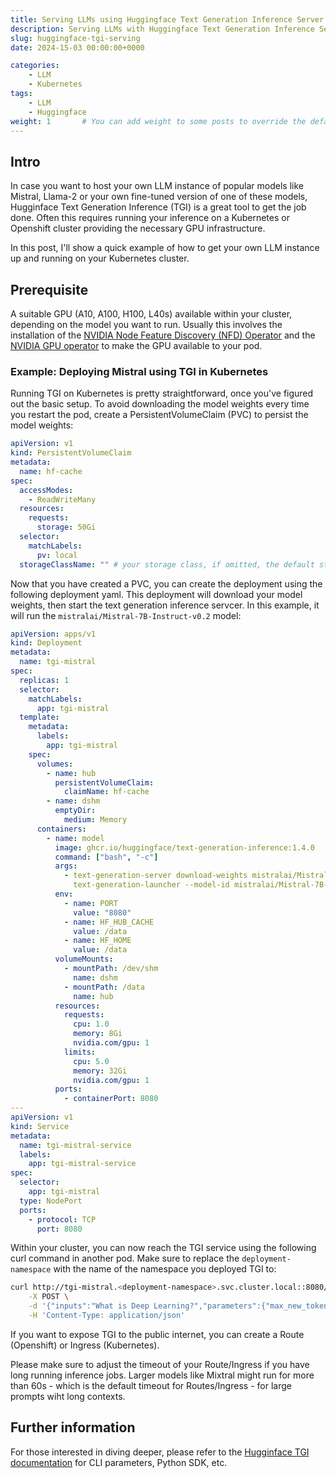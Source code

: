 ```yaml
---
title: Serving LLMs using Huggingface Text Generation Inference Server on Kubernetes
description: Serving LLMs with Huggingface Text Generation Inference Server robustly in minutes
slug: huggingface-tgi-serving
date: 2024-15-03 00:00:00+0000

categories:
    - LLM
    - Kubernetes
tags:
    - LLM
    - Huggingface
weight: 1       # You can add weight to some posts to override the default sorting (date descending)
---
```


## Intro

In case you want to host your own LLM instance of popular models like Mistral, Llama-2 or your own fine-tuned version of one of these models, Hugginface Text Generation Inference (TGI) is a great tool to get the job done. Often this requires running your inference on a Kubernetes or Openshift cluster providing the necessary GPU infrastructure.

In this post, I'll show a quick example of how to get your own LLM instance up and running on your Kubernetes cluster.

## Prerequisite

A suitable GPU (A10, A100, H100, L40s) available within your cluster, depending on the model you want to run. Usually this involves the installation of the [NVIDIA Node Feature Discovery (NFD) Operator](https://docs.nvidia.com/datacenter/cloud-native/openshift/latest/install-nfd.html) and the [NVIDIA GPU operator](https://docs.nvidia.com/datacenter/cloud-native/gpu-operator/latest/) to make the GPU available to your pod.

### Example: Deploying Mistral using TGI in Kubernetes

Running TGI on Kubernetes is pretty straightforward, once you've figured out the basic setup.
To avoid downloading the model weights every time you restart the pod, create a PersistentVolumeClaim (PVC) to persist the model weights:

```yaml
apiVersion: v1
kind: PersistentVolumeClaim
metadata:
  name: hf-cache
spec:
  accessModes:
    - ReadWriteMany
  resources:
    requests:
      storage: 50Gi
  selector:
    matchLabels:
      pv: local
  storageClassName: "" # your storage class, if omitted, the default storage class will be used
```

Now that you have created a PVC, you can create the deployment using the following deployment yaml. This deployment will download your model weights, then start the text generation inference servcer. In this example, it will run the `mistralai/Mistral-7B-Instruct-v0.2` model:

```yaml
apiVersion: apps/v1
kind: Deployment
metadata:
  name: tgi-mistral
spec:
  replicas: 1
  selector:
    matchLabels:
      app: tgi-mistral
  template:
    metadata:
      labels:
        app: tgi-mistral
    spec:
      volumes:
        - name: hub
          persistentVolumeClaim:
            claimName: hf-cache
        - name: dshm
          emptyDir:
            medium: Memory
      containers:
        - name: model
          image: ghcr.io/huggingface/text-generation-inference:1.4.0
          command: ["bash", "-c"]
          args:
            - text-generation-server download-weights mistralai/Mistral-7B-Instruct-v0.2;
              text-generation-launcher --model-id mistralai/Mistral-7B-Instruct-v0.2 --port 8080
          env:
            - name: PORT
              value: "8080"
            - name: HF_HUB_CACHE
              value: /data
            - name: HF_HOME
              value: /data
          volumeMounts:
            - mountPath: /dev/shm
              name: dshm
            - mountPath: /data
              name: hub
          resources:
            requests:
              cpu: 1.0
              memory: 8Gi
              nvidia.com/gpu: 1
            limits:
              cpu: 5.0
              memory: 32Gi
              nvidia.com/gpu: 1
          ports:
            - containerPort: 8080
---
apiVersion: v1
kind: Service
metadata:
  name: tgi-mistral-service
  labels:
    app: tgi-mistral-service
spec:
  selector:
    app: tgi-mistral
  type: NodePort
  ports:
    - protocol: TCP
      port: 8080

```

Within your cluster, you can now reach the TGI service using the following curl command in another pod. Make sure to replace the `deployment-namespace` with the name of the namespace you deployed TGI to: 

```bash
curl http://tgi-mistral.<deployment-namespace>.svc.cluster.local::8080/generate \
    -X POST \
    -d '{"inputs":"What is Deep Learning?","parameters":{"max_new_tokens":20}}' \
    -H 'Content-Type: application/json'
```

If you want to expose TGI to the public internet, you can create a Route (Openshift) or Ingress (Kubernetes).

Please make sure to adjust the timeout of your Route/Ingress if you have long running inference jobs. Larger models like Mixtral might run for more than 60s - which is the default timeout for Routes/Ingress - for large prompts wiht long contexts.

## Further information

For those interested in diving deeper, please refer to the [Hugginface TGI documentation](https://github.com/huggingface/text-generation-inference) for CLI parameters, Python SDK, etc.
